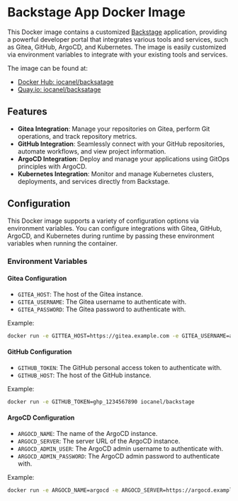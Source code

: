 # Backstage App Docker Image

This Docker image contains a customized [Backstage](https://backstage.io/) application, providing a powerful developer portal that integrates various tools and services, such as Gitea, GitHub, ArgoCD, and Kubernetes. 
The image is easily customized via environment variables to integrate with your existing tools and services.

The image can be found at:

- [Docker Hub: iocanel/backsatage](https://hub.docker.com/r/iocanel/backstage)
- [Quay.io: iocanel/backsatage](https://quay.io/repository/iocanel/backstage)

## Features

- **Gitea Integration**: Manage your repositories on Gitea, perform Git operations, and track repository metrics.
- **GitHub Integration**: Seamlessly connect with your GitHub repositories, automate workflows, and view project information.
- **ArgoCD Integration**: Deploy and manage your applications using GitOps principles with ArgoCD.
- **Kubernetes Integration**: Monitor and manage Kubernetes clusters, deployments, and services directly from Backstage.

## Configuration

This Docker image supports a variety of configuration options via environment variables. You can configure integrations with Gitea, GitHub, ArgoCD, and Kubernetes during runtime by passing these environment variables when running the container.

### Environment Variables

#### Gitea Configuration

- `GITEA_HOST`: The host of the Gitea instance.
- `GITEA_USERNAME`: The Gitea username to authenticate with.
- `GITEA_PASSWORD`: The Gitea password to authenticate with.
  
Example:

```bash
docker run -e GITTEA_HOST=https://gitea.example.com -e GITEA_USERNAME=admin -e GITEA_PASSWORD=secret iocanel/backstage
```

#### GitHub Configuration

- `GITHUB_TOKEN`: The GitHub personal access token to authenticate with.
- `GITHUB_HOST`: The host of the GitHub instance.

Example:

```bash
docker run -e GITHUB_TOKEN=ghp_1234567890 iocanel/backstage
```

#### ArgoCD Configuration

- `ARGOCD_NAME`: The name of the ArgoCD instance.
- `ARGOCD_SERVER`: The server URL of the ArgoCD instance.
- `ARGOCD_ADMIN_USER`: The ArgoCD admin username to authenticate with.
- `ARGOCD_ADMIN_PASSWORD`: The ArgoCD admin password to authenticate with.

Example:

```bash
docker run -e ARGOCD_NAME=argocd -e ARGOCD_SERVER=https://argocd.example.com -e ARGOCD_ADMIN_USER=admin -e ARGOCD_ADMIN_PASSWORD=secret iocanel/backstage
```
